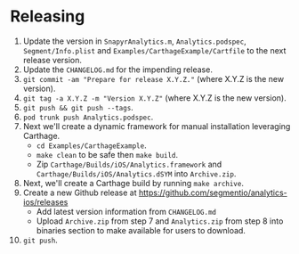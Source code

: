 Releasing
=========

 1. Update the version in `SnapyrAnalytics.m`, `Analytics.podspec`, `Segment/Info.plist` and `Examples/CarthageExample/Cartfile` to the next release version.
 2. Update the `CHANGELOG.md` for the impending release.
 3. `git commit -am "Prepare for release X.Y.Z."` (where X.Y.Z is the new version).
 4. `git tag -a X.Y.Z -m "Version X.Y.Z"` (where X.Y.Z is the new version).
 5. `git push && git push --tags`.
 6. `pod trunk push Analytics.podspec`.
 7. Next we'll create a dynamic framework for manual installation leveraging Carthage.
     * `cd Examples/CarthageExample`.
     * `make clean` to be safe then `make build`.
     * Zip `Carthage/Builds/iOS/Analytics.framework` and `Carthage/Builds/iOS/Analytics.dSYM` into `Archive.zip`.
 8. Next, we'll create a Carthage build by running `make archive`.
 9. Create a new Github release at https://github.com/segmentio/analytics-ios/releases
     * Add latest version information from `CHANGELOG.md`
     * Upload `Archive.zip` from step 7 and `Analytics.zip` from step 8 into binaries section to make available for users to download.
 10. `git push`.
